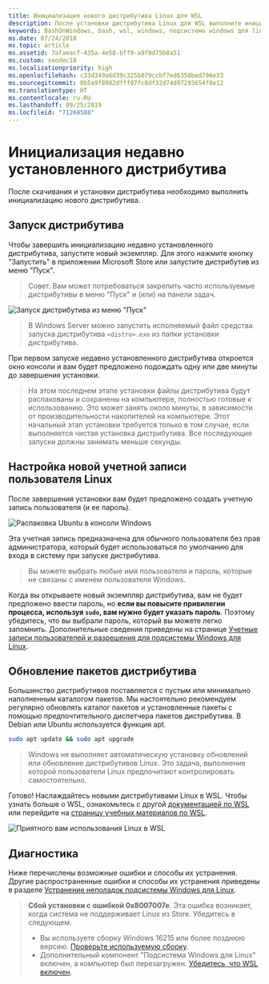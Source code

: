 ```yaml
---
title: Инициализация нового дистрибутива Linux для WSL
description: После установки дистрибутива Linux для WSL выполните инициализацию с помощью следующих простых действий.
keywords: BashOnWindows, bash, wsl, windows, подсистема windows для linux, windowssubsystem, ubuntu, debian, suse, windows 10
ms.date: 07/24/2018
ms.topic: article
ms.assetid: 7afaeacf-435a-4e58-bff0-a9f0d75b8a51
ms.custom: seodec18
ms.localizationpriority: high
ms.openlocfilehash: c33d349a6d39c325b079ccbf7ed6350bed796e33
ms.sourcegitcommit: 0b5a9f8982dfff07fc8df32d74d97293654f8e12
ms.translationtype: HT
ms.contentlocale: ru-RU
ms.lasthandoff: 09/25/2019
ms.locfileid: "71269588"
---
```

# <a name="initializing-a-newly-installed-distro"></a>Инициализация недавно установленного дистрибутива
После скачивания и установки дистрибутива необходимо выполнить инициализацию нового дистрибутива.

## <a name="launch-a-distro"></a>Запуск дистрибутива
Чтобы завершить инициализацию недавно установленного дистрибутива, запустите новый экземпляр. Для этого нажмите кнопку "Запустить" в приложении Microsoft Store или запустите дистрибутив из меню "Пуск".

> Совет. Вам может потребоваться закрепить часто используемые дистрибутивы в меню "Пуск" и (или) на панели задач.

![Запуск дистрибутива из меню "Пуск"](media/start-menu.png)

> В Windows Server можно запустить исполняемый файл средства запуска дистрибутива `<distro>.exe` из папки установки дистрибутива.

При первом запуске недавно установленного дистрибутива откроется окно консоли и вам будет предложено подождать одну или две минуты до завершения установки.

> На этом последнем этапе установки файлы дистрибутива будут распакованы и сохранены на компьютере, полностью готовые к использованию. Это может занять около минуты, в зависимости от производительности накопителей на компьютере. Этот начальный этап установки требуется только в том случае, если выполняется чистая установка дистрибутива. Все последующие запуски должны занимать меньше секунды.

## <a name="setting-up-a-new-linux-user-account"></a>Настройка новой учетной записи пользователя Linux

После завершения установки вам будет предложено создать учетную запись пользователя (и ее пароль). 

![Распаковка Ubuntu в консоли Windows](media/UbuntuInstall.png)

Эта учетная запись предназначена для обычного пользователя без прав администратора, который будет использоваться по умолчанию для входа в систему при запуске дистрибутива.

> Вы можете выбрать любые имя пользователя и пароль, которые не связаны с именем пользователя Windows. 

Когда вы открываете новый экземпляр дистрибутива, вам не будет предложено ввести пароль, но **если вы повысите привилегии процесса, используя `sudo`, вам нужно будет указать пароль**. Поэтому убедитесь, что вы выбрали пароль, который вы можете легко запомнить. Дополнительные сведения приведены на странице [Учетные записи пользователей и разрешения для подсистемы Windows для Linux](user-support.md).

## <a name="update--upgrade-your-distros-packages"></a>Обновление пакетов дистрибутива

Большинство дистрибутивов поставляется с пустым или минимально наполненным каталогом пакетов. Мы настоятельно рекомендуем регулярно обновлять каталог пакетов и установленные пакеты с помощью предпочтительного диспетчера пакетов дистрибутива. В Debian или Ubuntu используется функция apt.

```bash
sudo apt update && sudo apt upgrade
```

> Windows не выполняет автоматическую установку обновлений или обновление дистрибутивов Linux. Это задача, выполнение которой пользователи Linux предпочитают контролировать самостоятельно.

Готово! Наслаждайтесь новыми дистрибутивами Linux в WSL. Чтобы узнать больше о WSL, ознакомьтесь с другой [документацией по WSL](https://aka.ms/wsldocs) или перейдите на [страницу учебных материалов по WSL](https://aka.ms/learnwsl).

![Приятного вам использования Linux в WSL](media/linux-on-wsl.png)

## <a name="troubleshooting"></a>Диагностика

Ниже перечислены возможные ошибки и способы их устранения. Другие распространенные ошибки и способы их устранения приведены в разделе [Устранение неполадок подсистемы Windows для Linux](troubleshooting.md).

> **Сбой установки с ошибкой 0x8007007e**. Эта ошибка возникает, когда система не поддерживает Linux из Store.  Убедитесь в следующем.
> * Вы используете сборку Windows 16215 или более позднюю версию. [Проверьте используемую сборку](troubleshooting.md#check-your-build-number).
> * Дополнительный компонент "Подсистема Windows для Linux" включен, а компьютер был перезагружен.  [Убедитесь, что WSL включен](troubleshooting.md#confirm-wsl-is-enabled).
